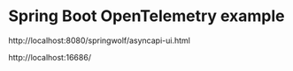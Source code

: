 # Spring Boot OpenTelemetry example

http://localhost:8080/springwolf/asyncapi-ui.html

http://localhost:16686/